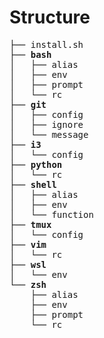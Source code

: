 # Structure

<pre>
├── install.sh
├── <b>bash</b>
│   ├── alias
│   ├── env
│   ├── prompt
│   └── rc
├── <b>git</b>
│   ├── config
│   ├── ignore
│   └── message
├── <b>i3</b>
│   └── config
├── <b>python</b>
│   └── rc
├── <b>shell</b>
│   ├── alias
│   ├── env
│   └── function
├── <b>tmux</b>
│   └── config
├── <b>vim</b>
│   └── rc
├── <b>wsl</b>
│   └── env
└── <b>zsh</b>
    ├── alias
    ├── env
    ├── prompt
    └── rc
</pre>
